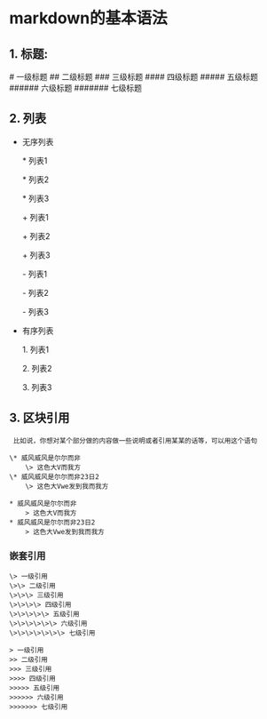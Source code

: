 # markdown的基本语法

## 1. 标题:

   \# 一级标题
   \## 二级标题
   \### 三级标题
   \#### 四级标题
   \##### 五级标题
   \###### 六级标题
   \####### 七级标题

## 2. 列表

* 无序列表

    \* 列表1

    \* 列表2

    \* 列表3

    \+ 列表1

    \+ 列表2

    \+ 列表3

    \- 列表1

    \- 列表2

    \- 列表3

* 有序列表

    1\. 列表1

    2\. 列表2

    3\. 列表3

## 3. 区块引用

     比如说，你想对某个部分做的内容做一些说明或者引用某某的话等，可以用这个语句

    \* 威风威风是尔尔而非
        \> 这色大V而我方
    \* 威风威风是尔尔而非23日2
        \> 这色大Vwe发到我而我方

    * 威风威风是尔尔而非
        > 这色大V而我方
    * 威风威风是尔尔而非23日2
        > 这色大Vwe发到我而我方

### 嵌套引用

    \> 一级引用
    \>\> 二级引用
    \>\>\> 三级引用
    \>\>\>\> 四级引用
    \>\>\>\>\> 五级引用
    \>\>\>\>\>\> 六级引用
    \>\>\>\>\>\>\> 七级引用

    > 一级引用
    >> 二级引用
    >>> 三级引用
    >>>> 四级引用
    >>>>> 五级引用
    >>>>>> 六级引用
    >>>>>>> 七级引用











